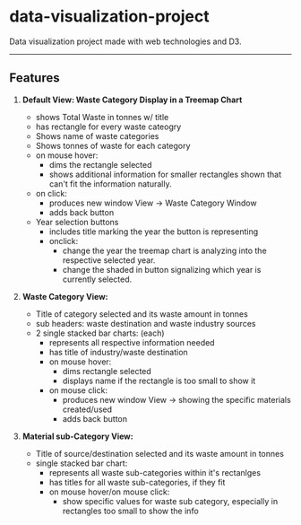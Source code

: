 # data-visualization-project
 Data visualization project made with web technologies and D3. 

---

## Features
1. **Default View: Waste Category Display in a Treemap Chart**
    - shows Total Waste in tonnes w/ title
    - has rectangle for every waste cateogry
    - Shows name of waste categories
    - Shows tonnes of waste for each category
    - on mouse hover:
        - dims the rectangle selected
        - shows additional information for smaller rectangles shown that can't fit the information naturally.
    - on click: 
        - produces new window View -> Waste Category Window
        - adds back button
    - Year selection buttons
        - includes title marking the year the button is representing
        - onclick:
            - change the year the treemap chart is analyzing into the respective selected year.
            - change the shaded in button signalizing which year is currently selected. 

2. **Waste Category View:**
    - Title of category selected and its waste amount in tonnes
    - sub headers: waste destination and waste industry sources
    - 2 single stacked bar charts: (each)
        - represents all respective information needed
        - has title of industry/waste destination
        - on mouse hover:
            - dims rectangle selected
            - displays name if the rectangle is too small to show it
        - on mouse click: 
            - produces new window View -> showing the specific materials created/used 
            - adds back button
    
3. **Material sub-Category View:**
    - Title of source/destination selected and its waste amount in tonnes
    - single stacked bar chart: 
        - represents all waste sub-categories within it's rectanlges
        - has titles for all waste sub-categories, if they fit
        - on mouse hover/on mouse click: 
            - show specific values for waste sub category, especially in rectangles too small to show the info


